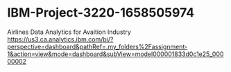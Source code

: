 # IBM-Project-3220-1658505974
Airlines Data Analytics for Avaition Industry
https://us3.ca.analytics.ibm.com/bi/?perspective=dashboard&pathRef=.my_folders%2Fassignment-1&action=view&mode=dashboard&subView=model000001833d0c1e25_00000002
